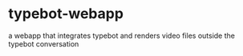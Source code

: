 # typebot-webapp
a webapp that integrates typebot and renders video files outside the typebot conversation
